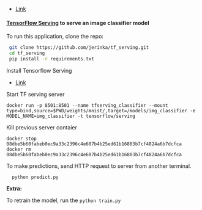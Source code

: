 - [Link](https://neptune.ai/blog/how-to-serve-machine-learning-models-with-tensorflow-serving-and-docker)

####  [TensorFlow Serving](https://www.tensorflow.org/tfx/guide/serving) to serve an image classifier model 


To run this application, clone the repo:

```bash
 git clone https://github.com/jerinka/tf_serving.git
 cd tf_serving
 pip install -r requirements.txt
```

Install Tensorflow Serving
- [Link](https://www.tensorflow.org/tfx/serving/setup)



Start TF serving server
```
docker run -p 8501:8501 --name tfserving_classifier --mount type=bind,source=$PWD/weights/mnist/,target=/models/img_classifier -e MODEL_NAME=img_classifier -t tensorflow/serving
```

Kill previous server contaier
```
docker stop 08dbe5b60fabeb0ec9a33c2396c4e607b4b25ed61b16803b7cf4824a6b7dcfca
docker rm 08dbe5b60fabeb0ec9a33c2396c4e607b4b25ed61b16803b7cf4824a6b7dcfca
```

To make predictions, send HTTP request to server from another terminal.

```
  python predict.py
```

**Extra:**

To retrain the model, run the `python train.py`
